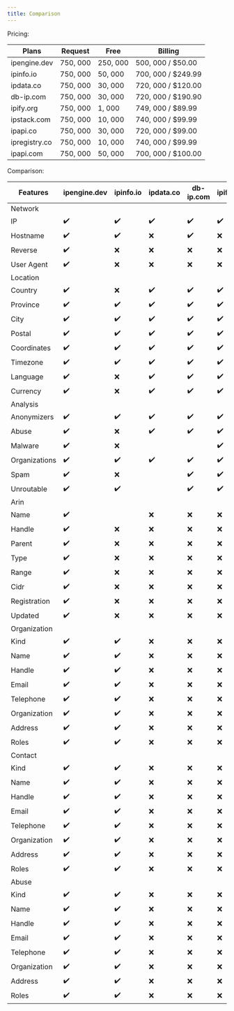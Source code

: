 ```yaml
---
title: Comparison
---
```


Pricing:

| Plans             | Request            | Free               | Billing            |
|-------------------|--------------------|--------------------|--------------------|
| ipengine.dev      | 750, 000           | 250, 000           | 500, 000 / $50.00  |
| ipinfo.io         | 750, 000           | 50, 000            | 700, 000 / $249.99 |
| ipdata.co         | 750, 000           | 30, 000            | 720, 000 / $120.00 |
| db-ip.com         | 750, 000           | 30, 000            | 720, 000 / $190.90 |
| ipify.org         | 750, 000           | 1, 000             | 749, 000 / $89.99  |
| ipstack.com       | 750, 000           | 10, 000            | 740, 000 / $99.99  |
| ipapi.co          | 750, 000           | 30, 000            | 720, 000 / $99.00  |
| ipregistry.co     | 750, 000           | 10, 000            | 740, 000 / $99.99  |
| ipapi.com         | 750, 000           | 50, 000            | 700, 000 / $100.00 |

Comparison:

| Features          | ipengine.dev      | ipinfo.io         | ipdata.co         | db-ip.com         | ipify.org         | ipstack.com       | ipapi.co          | ipregistry.co     | ipapi.com         |
|-------------------|-------------------|-------------------|-------------------|-------------------|-------------------|-------------------|-------------------|-------------------|-------------------|
| Network           |                   |                   |                   |                   |                   |                   |                   |                   |                   |
| IP                |:heavy_check_mark: |:heavy_check_mark: |:heavy_check_mark: |:heavy_check_mark: |:heavy_check_mark: |:heavy_check_mark: |:heavy_check_mark: |:heavy_check_mark: |:heavy_check_mark: |
| Hostname          |:heavy_check_mark: |:heavy_check_mark: |:x:                |:heavy_check_mark: |:x:                |:x:                |:heavy_check_mark: |:heavy_check_mark: |:heavy_check_mark: |
| Reverse           |:heavy_check_mark: |:x:                |:x:                |:x:                |:x:                |:x:                |:x:                |:x:                |                   |
| User Agent        |:heavy_check_mark: |:x:                |:x:                |:x:                |:x:                |:x:                |:x:                |:x:                |:heavy_check_mark: |
| Location          |                   |                   |                   |                   |                   |                   |                   |                   |                   |
| Country           |:heavy_check_mark: |:x:                |:heavy_check_mark: |:heavy_check_mark: |:heavy_check_mark: |:heavy_check_mark: |:heavy_check_mark: |:heavy_check_mark: |:heavy_check_mark: |
| Province          |:heavy_check_mark: |:heavy_check_mark: |:heavy_check_mark: |:heavy_check_mark: |:heavy_check_mark: |:heavy_check_mark: |:heavy_check_mark: |:heavy_check_mark: |:heavy_check_mark: |
| City              |:heavy_check_mark: |:heavy_check_mark: |:heavy_check_mark: |:heavy_check_mark: |:heavy_check_mark: |:heavy_check_mark: |:heavy_check_mark: |:heavy_check_mark: |:heavy_check_mark: |
| Postal            |:heavy_check_mark: |:heavy_check_mark: |:heavy_check_mark: |:heavy_check_mark: |:heavy_check_mark: |:heavy_check_mark: |:heavy_check_mark: |:heavy_check_mark: |:heavy_check_mark: |
| Coordinates       |:heavy_check_mark: |:heavy_check_mark: |:heavy_check_mark: |:heavy_check_mark: |:heavy_check_mark: |:heavy_check_mark: |:heavy_check_mark: |:heavy_check_mark: |:heavy_check_mark: |
| Timezone          |:heavy_check_mark: |:heavy_check_mark: |:heavy_check_mark: |:heavy_check_mark: |:heavy_check_mark: |:heavy_check_mark: |:heavy_check_mark: |                   |:heavy_check_mark: |
| Language          |:heavy_check_mark: |:x:                |:heavy_check_mark: |:heavy_check_mark: |:heavy_check_mark: |:heavy_check_mark: |:heavy_check_mark: |                   |:heavy_check_mark: |
| Currency          |:heavy_check_mark: |:x:                |:heavy_check_mark: |:heavy_check_mark: |:heavy_check_mark: |:heavy_check_mark: |:heavy_check_mark: |                   |:heavy_check_mark: |
| Analysis          |                   |                   |                   |                   |                   |                   |                   |                   |                   |
| Anonymizers       |:heavy_check_mark: |:heavy_check_mark: |:heavy_check_mark: |:heavy_check_mark: |:heavy_check_mark: |:x:                |:x:                |:heavy_check_mark: |:heavy_check_mark: |
| Abuse             |:heavy_check_mark: |:x:                |:heavy_check_mark: |:heavy_check_mark: |:heavy_check_mark: |:x:                |:x:                |:heavy_check_mark: |:heavy_check_mark: |
| Malware           |:heavy_check_mark: |:x:                |                   |                   |:heavy_check_mark: |:x:                |:x:                |:heavy_check_mark: |:heavy_check_mark: |
| Organizations     |:heavy_check_mark: |:heavy_check_mark: |:heavy_check_mark: |:heavy_check_mark: |:heavy_check_mark: |:x:                |:x:                |:heavy_check_mark: |:heavy_check_mark: |
| Spam              |:heavy_check_mark: |:x:                |                   |:heavy_check_mark: |:heavy_check_mark: |:x:                |:x:                |:heavy_check_mark: |:heavy_check_mark: |
| Unroutable        |:heavy_check_mark: |:heavy_check_mark: |                   |:heavy_check_mark: |:heavy_check_mark: |:x:                |:x:                |:heavy_check_mark: |:heavy_check_mark: |
| Arin              |                   |                   |                   |                   |                   |                   |                   |                   |                   |
| Name              |:heavy_check_mark: |                   |:x:                |:x:                |:x:                |:x:                |:x:                |:x:                |:x:                |
| Handle            |:heavy_check_mark: |:x:                |:x:                |:x:                |:x:                |:x:                |:x:                |:x:                |:x:                |
| Parent            |:heavy_check_mark: |:x:                |:x:                |:x:                |:x:                |:x:                |:x:                |:x:                |:x:                |
| Type              |:heavy_check_mark: |:x:                |:x:                |:x:                |:x:                |:x:                |:x:                |:x:                |:x:                |
| Range             |:heavy_check_mark: |:x:                |:x:                |:x:                |:x:                |:x:                |:x:                |:x:                |:x:                |
| Cidr              |:heavy_check_mark: |:x:                |:x:                |:x:                |:x:                |:x:                |:x:                |:x:                |:x:                |
| Registration      |:heavy_check_mark: |:x:                |:x:                |:x:                |:x:                |:x:                |:x:                |:x:                |:x:                |
| Updated           |:heavy_check_mark: |:x:                |:x:                |:x:                |:x:                |:x:                |:x:                |:x:                |:x:                |
| Organization      |                   |                   |                   |                   |                   |                   |                   |                   |                   |
| Kind              |:heavy_check_mark: |:heavy_check_mark: |:x:                |:x:                |:x:                |:x:                |:x:                |:x:                |:x:                |
| Name              |:heavy_check_mark: |:heavy_check_mark: |:x:                |:x:                |:x:                |:x:                |:x:                |:x:                |:x:                |
| Handle            |:heavy_check_mark: |:heavy_check_mark: |:x:                |:x:                |:x:                |:x:                |:x:                |:x:                |:x:                |
| Email             |:heavy_check_mark: |:heavy_check_mark: |:x:                |:x:                |:x:                |:x:                |:x:                |:x:                |:x:                |
| Telephone         |:heavy_check_mark: |:heavy_check_mark: |:x:                |:x:                |:x:                |:x:                |:x:                |:x:                |:x:                |
| Organization      |:heavy_check_mark: |:heavy_check_mark: |:x:                |:x:                |:x:                |:x:                |:x:                |:x:                |:x:                |
| Address           |:heavy_check_mark: |:heavy_check_mark: |:x:                |:x:                |:x:                |:x:                |:x:                |:x:                |:x:                |
| Roles             |:heavy_check_mark: |:heavy_check_mark: |:x:                |:x:                |:x:                |:x:                |:x:                |:x:                |:x:                |
| Contact           |                   |                   |                   |                   |                   |                   |                   |                   |                   |
| Kind              |:heavy_check_mark: |:heavy_check_mark: |:x:                |:x:                |:x:                |:x:                |:x:                |:x:                |:x:                |
| Name              |:heavy_check_mark: |:heavy_check_mark: |:x:                |:x:                |:x:                |:x:                |:x:                |:x:                |:x:                |
| Handle            |:heavy_check_mark: |:heavy_check_mark: |:x:                |:x:                |:x:                |:x:                |:x:                |:x:                |:x:                |
| Email             |:heavy_check_mark: |:heavy_check_mark: |:x:                |:x:                |:x:                |:x:                |:x:                |:x:                |:x:                |
| Telephone         |:heavy_check_mark: |:heavy_check_mark: |:x:                |:x:                |:x:                |:x:                |:x:                |:x:                |:x:                |
| Organization      |:heavy_check_mark: |:heavy_check_mark: |:x:                |:x:                |:x:                |:x:                |:x:                |:x:                |:x:                |
| Address           |:heavy_check_mark: |:heavy_check_mark: |:x:                |:x:                |:x:                |:x:                |:x:                |:x:                |:x:                |
| Roles             |:heavy_check_mark: |:heavy_check_mark: |:x:                |:x:                |:x:                |:x:                |:x:                |:x:                |:x:                |
| Abuse             |                   |                   |                   |                   |                   |                   |                   |                   |                   |
| Kind              |:heavy_check_mark: |:heavy_check_mark: |:x:                |:x:                |:x:                |:x:                |:x:                |:x:                |:x:                |
| Name              |:heavy_check_mark: |:heavy_check_mark: |:x:                |:x:                |:x:                |:x:                |:x:                |:x:                |:x:                |
| Handle            |:heavy_check_mark: |:heavy_check_mark: |:x:                |:x:                |:x:                |:x:                |:x:                |:x:                |:x:                |
| Email             |:heavy_check_mark: |:heavy_check_mark: |:x:                |:x:                |:x:                |:x:                |:x:                |:x:                |:x:                |
| Telephone         |:heavy_check_mark: |:heavy_check_mark: |:x:                |:x:                |:x:                |:x:                |:x:                |:x:                |:x:                |
| Organization      |:heavy_check_mark: |:heavy_check_mark: |:x:                |:x:                |:x:                |:x:                |:x:                |:x:                |:x:                |
| Address           |:heavy_check_mark: |:heavy_check_mark: |:x:                |:x:                |:x:                |:x:                |:x:                |:x:                |:x:                |
| Roles             |:heavy_check_mark: |:heavy_check_mark: |:x:                |:x:                |:x:                |:x:                |:x:                |:x:                |:x:                |
